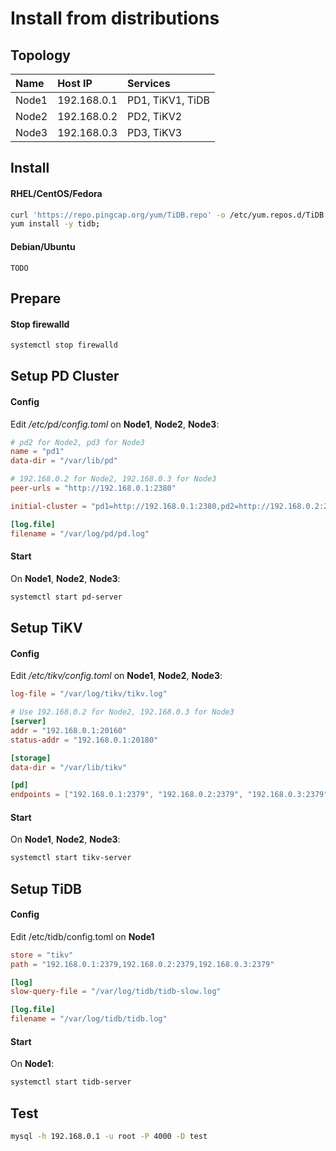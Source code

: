# Install from distributions

## Topology

| Name  | Host IP | Services |
| :-- | :-- | :-------------- |
| Node1 | 192.168.0.1 | PD1, TiKV1, TiDB |
| Node2 | 192.168.0.2 | PD2, TiKV2 |
| Node3 | 192.168.0.3 | PD3, TiKV3 |

## Install

#### RHEL/CentOS/Fedora

```bash
curl 'https://repo.pingcap.org/yum/TiDB.repo' -o /etc/yum.repos.d/TiDB.repo;
yum install -y tidb;
```

#### Debian/Ubuntu

    TODO

## Prepare

#### Stop firewalld

```bash
systemctl stop firewalld
```

## Setup PD Cluster

#### Config

Edit */etc/pd/config.toml* on **Node1**, **Node2**, **Node3**:

```toml
# pd2 for Node2, pd3 for Node3
name = "pd1"
data-dir = "/var/lib/pd"

# 192.168.0.2 for Node2, 192.168.0.3 for Node3
peer-urls = "http://192.168.0.1:2380"

initial-cluster = "pd1=http://192.168.0.1:2380,pd2=http://192.168.0.2:2380,pd3=http://192.168.0.3:2380"

[log.file]
filename = "/var/log/pd/pd.log"
```

#### Start

On **Node1**, **Node2**, **Node3**:

```bash
systemctl start pd-server
```

## Setup TiKV

#### Config

Edit  */etc/tikv/config.toml* on **Node1**, **Node2**, **Node3**:

```toml
log-file = "/var/log/tikv/tikv.log"

# Use 192.168.0.2 for Node2, 192.168.0.3 for Node3
[server]
addr = "192.168.0.1:20160"
status-addr = "192.168.0.1:20180"

[storage]
data-dir = "/var/lib/tikv"

[pd]
endpoints = ["192.168.0.1:2379", "192.168.0.2:2379", "192.168.0.3:2379"]

```

#### Start

On **Node1**, **Node2**, **Node3**:

```bash
systemctl start tikv-server
```

## Setup TiDB

#### Config

Edit /etc/tidb/config.toml on **Node1**

```toml
store = "tikv"
path = "192.168.0.1:2379,192.168.0.2:2379,192.168.0.3:2379"

[log]
slow-query-file = "/var/log/tidb/tidb-slow.log"

[log.file]
filename = "/var/log/tidb/tidb.log"
```

#### Start

On **Node1**:

```bash
systemctl start tidb-server
```

## Test

```bash
mysql -h 192.168.0.1 -u root -P 4000 -D test
```
